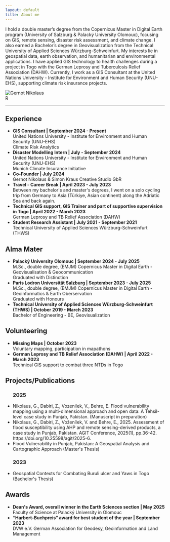 ```yaml
---
layout: default
title: About me
---
```


<div class="about-container">
    <div class="about-text">
        <p>I hold a double master’s degree from the Copernicus Master in Digital Earth program (University of Salzburg & Palacký University Olomouc), focusing on GIS, remote sensing, disaster risk assessment, and climate change. I also earned a Bachelor’s degree in Geovisualization from the Technical University of Applied Sciences Würzburg-Schweinfurt. My interests lie in geospatial data, earth observation, and humanitarian and environmental applications. I have applied GIS technology to health challenges during a project in Togo with the German Leprosy and Tuberculosis Relief Association (DAHW). Currently, I work as a GIS Consultant at the United Nations University - Institute for Environment and Human Security (UNU-EHS), supporting climate risk insurance projects.</p>
    </div>
    <img src="{{ "/assets/images/GernotNikolaus.jpg" | relative_url }}" alt="Gernot Nikolaus" class="about-image">
</div>

<!-- Icons Section -->
<div class="contact-icons">
    <a href="https://www.linkedin.com/in/gernot-nikolaus/" target="_blank" aria-label="LinkedIn">
        <i class="fab fa-linkedin"></i>
    </a>
    <a href="mailto:gernot.nikolaus@stud.plus.ac.at" aria-label="Email">
        <i class="fas fa-envelope"></i>
    </a>
    <a href="https://www.researchgate.net/profile/Gernot-Nikolaus" target="_blank" aria-label="ResearchGate">
        <img src="https://upload.wikimedia.org/wikipedia/commons/5/5e/ResearchGate_icon_SVG.svg" 
            alt="ResearchGate" 
            style="width: 1.2em; height: 1.2em; vertical-align: middle;">
</a>

</div>

<hr class="section-divider">

<h2>Experience</h2>
<ul>
    <li>
        <strong>GIS Consultant | September 2024 - Present</strong>
        <br>United Nations University - Institute for Environment and Human Security (UNU-EHS)
        <br>Climate Risk Analytics
    </li>
    <li>
        <strong>Disaster Modelling Intern | July - September 2024 </strong>
        <br>United Nations University - Institute for Environment and Human Security (UNU-EHS)
        <br>Munich Climate Insurance Initiative
    </li>
    <li>
        <strong>Co-Founder | July 2024</strong>
        <br>Gernot Nikolaus & Simon Kraus Creative Studio GbR
    </li>
    <li>
        <strong>Travel - Career Break | April 2023 - July 2023 </strong>
        <br>Between my bachelor's and master's degrees, I went on a solo cycling trip from Germany to Asia (Türkiye, Asian continent) along the Adriatic Sea and back again.
    </li>
    <li>
        <strong>Technical GIS support, GIS Trainer and part of supportive supervision in Togo | April 2022 - March 2023</strong>
        <br> German Leprosy and TB Relief Association (DAHW)
    </li>
    <li>
        <strong>Student Research Assistant | July 2021 - September 2021</strong>
        <br> Technical University of Applied Sciences Würzburg-Schweinfurt (THWS)
    </li>
</ul>

<h2>Alma Mater</h2>
<ul>
    <li>
        <strong>Palacký University Olomouc | September 2024 - July 2025</strong>
        <br>M.Sc., double degree, (EMJM) Copernicus Master in Digital Earth - Geovisualisation & Geocommunication
        <br>Graduated with Distinction
    </li>
    <li>
        <strong>Paris Lodron Universität Salzburg | September 2023 - July 2025</strong>
        <br>M.Sc., double degree, (EMJM) Copernicus Master in Digital Earth - Geoinformatics & Earth Oberservation
        <br>Graduated with Honours
    </li>
    <li>
        <strong>Technical University of Applied Sciences Würzburg-Schweinfurt (THWS) | October 2019 - March 2023</strong>
        <br>Bachelor of Engineering - BE, Geovisualization
    </li>
</ul>

<h2>Volunteering</h2>
<ul>
    <li>
        <strong>Missing Maps | October 2023</strong>
        <br>Voluntary mapping, participation in mapathons
    </li>
    <li>
        <strong>German Leprosy and TB Relief Association (DAHW) | April 2022 - March 2023</strong>
        <br>Technical GIS support to combat three NTDs in Togo
    </li>
</ul>

<h2>Projects/Publications</h2>
<ul>
    <h3>2025</h3>
    <li>
        Nikolaus, G., Dabiri, Z., Vozenilek, V., Behre, E. Flood vulnerability mapping using a multi-dimensional approach and open data: A Tehsil-level case study in Punjab, Pakistan. (Manuscript in preparation)
    </li>
    <li>
        Nikolaus, G., Dabiri, Z., Voženílek, V. and Behre, E., 2025. Assessment of flood susceptibility using AHP and remote sensing-derived products, a case study in Punjab, Pakistan. AGIT Conference, 2025(1), pp.36-42. https://doi.org/10.25598/agit/2025-6.
    </li>
    <li>
     Flood Vulnerability in Punjab, Pakistan: A Geospatial Analysis and Cartographic Approach (Master's Thesis)
    </li>
    <h3>2023</h3>
    <li>
     Geospatial Contexts for Combating Buruli ulcer and Yaws in Togo (Bachelor's Thesis)
    </li>
</ul>

<h2>Awards</h2>
<ul>
    <li>
        <strong>Dean's Award, overall winner in the Earth Sciences section | May 2025</strong>
        <br>Faculty of Science at Palacký University in Olomouc
    </li>
    <li>
        <strong>“Harbert-Buchpreis“ award for best student of the year | September 2023</strong>
        <br>DVW e.V. German Association for Geodesy, Geoinformation and Land Management     
    </li>
</ul>